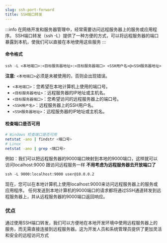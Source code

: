 ```yaml
---
slug: ssh-port-forward
title: SSH端口转发
---
```


:::info
在网络开发和服务器管理中，经常需要访问远程服务器上的服务或应用程序。
SSH端口转发（ssh -L）提供了一种方便的方式，可以将远程服务器的端口暴露到本机，使我们可以直接在本地使用这些服务
:::

#### 命令格式
```shell
ssh -L <本地端口>:<目标服务器地址>:<目标服务器端口> <SSH用户名>@<SSH服务器地址>
```

**注意:** `<本地端口>`必须是未被使用的，否则会出现错误。

- `<本地端口>`：您希望在本地计算机上使用的端口号。
- `<目标服务器地址>`：远程服务器的IP地址或主机名。
- `<目标服务器端口>`：您希望访问的远程服务器上的端口号。
- `<SSH用户名>`：远程服务器上的SSH用户名。
- `<SSH服务器地址>`：远程服务器的IP地址或主机名。


#### 检查端口是否可用
```bash
# Windows 检查端口是否可用
netstat -ano | findstr <端口号>
# Linux
netstat -ano | grep <端口号>
```

例如：我们可以把远程服务器的9000端口映射到本地的9000端口，这样就可以访问localhost:9000 跟访问远程服务一样
**不用考虑为远程服务器去开放端口了**

```shell
ssh -L 9000:localhost:9000 user@10.0.0.2
```

现在，您可以在本地计算机上使用localhost:9000来访问远程服务器上的服务或应用程序。
任何发送到本地计算机的9000端口的请求都将通过SSH通道转发到远程服务器上，并从远程服务器的9000端口返回响应。

### 优点
通过使用SSH端口转发，我们可以方便地在本地开发环境中使用远程服务器上的服务，而无需直接连接到远程服务器。这为开发人员和系统管理员提供了更加灵活和安全的远程访问方式
